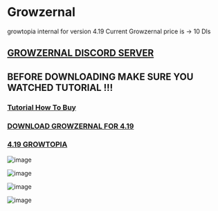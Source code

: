 # Growzernal
growtopia internal for version 4.19
Current Growzernal price is -> 10 Dls

## [GROWZERNAL DISCORD SERVER](https://discord.gg/SfUQG7ryxF)
## BEFORE DOWNLOADING MAKE SURE YOU WATCHED TUTORIAL !!!

### [Tutorial How To Buy](https://discord.com/channels/1237858709724467230/1251499847861927936/1251502410002595952)
### [DOWNLOAD GROWZERNAL FOR 4.19](https://link-center.net/1184418/growzernal-419)
### [4.19 GROWTOPIA](https://ubistatic-a.akamaihd.net/0098/594764/GrowtopiaInstaller.exe)

![image](https://github.com/kizetf/Growzernal/assets/135320386/989a5f64-63b0-4bc6-8f5b-4ddd3dcf3788)

![image](https://github.com/kizetf/Growzernal/assets/135320386/a1716b10-4971-417e-9301-3fddf58136d2)

![image](https://github.com/kizetf/Growzernal/assets/135320386/4b8bb56f-ad9b-405a-a388-3d8b069d5d18)

![image](https://github.com/kizetf/Growzernal/assets/135320386/1696ec84-c94a-4e92-8767-39cc1d317710)



